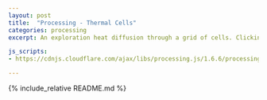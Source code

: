 ```yaml
---
layout: post
title:  "Processing - Thermal Cells"
categories: processing
excerpt: An exploration heat diffusion through a grid of cells. Clicking and dragging removes heat, and pressing a key while doing so adds heat.

js_scripts:
- https://cdnjs.cloudflare.com/ajax/libs/processing.js/1.6.6/processing.js

---
```


<canvas data-processing-sources="thermal_cells.pde"></canvas>

{% include_relative README.md %}

